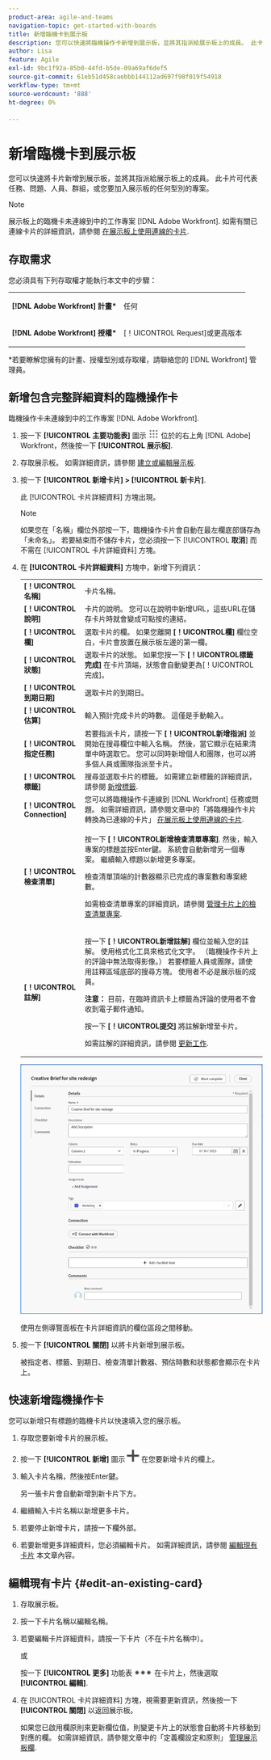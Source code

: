 ```yaml
---
product-area: agile-and-teams
navigation-topic: get-started-with-boards
title: 新增臨機卡到展示板
description: 您可以快速將臨機操作卡新增到展示板，並將其指派給展示板上的成員。 此卡片可代表任務、問題、人員、群組，或您要加入展示板的任何型別的專案。
author: Lisa
feature: Agile
exl-id: 9bc1f92a-85b0-44fd-b5de-09a69af6def5
source-git-commit: 61eb51d458caebbb144112ad697f98f019f54918
workflow-type: tm+mt
source-wordcount: '888'
ht-degree: 0%

---
```


# 新增臨機卡到展示板

您可以快速將卡片新增到展示板，並將其指派給展示板上的成員。 此卡片可代表任務、問題、人員、群組，或您要加入展示板的任何型別的專案。

>[!NOTE]
>
>展示板上的臨機卡未連線到中的工作專案 [!DNL Adobe Workfront]. 如需有關已連線卡片的詳細資訊，請參閱 [在展示板上使用連線的卡片](/help/quicksilver/agile/get-started-with-boards/connected-cards.md).

## 存取需求

您必須具有下列存取權才能執行本文中的步驟：

<table style="table-layout:auto"> 
 <col> 
 </col> 
 <col> 
 </col> 
 <tbody> 
  <tr> 
   <td role="rowheader"><strong>[!DNL Adobe Workfront] 計畫*</strong></td> 
   <td> <p>任何</p> </td> 
  </tr> 
  <tr> 
   <td role="rowheader"><strong>[!DNL Adobe Workfront] 授權*</strong></td> 
   <td> <p>[！UICONTROL Request]或更高版本</p> </td> 
  </tr> 
 </tbody> 
</table>

&#42;若要瞭解您擁有的計畫、授權型別或存取權，請聯絡您的 [!DNL Workfront] 管理員。

## 新增包含完整詳細資料的臨機操作卡

臨機操作卡未連線到中的工作專案 [!DNL Adobe Workfront].

1. 按一下 **[!UICONTROL 主要功能表]** 圖示 ![](assets/main-menu-icon.png) 位於的右上角 [!DNL Adobe] Workfront，然後按一下 **[!UICONTROL 展示板]**.
1. 存取展示板。 如需詳細資訊，請參閱 [建立或編輯展示板](../../agile/get-started-with-boards/create-edit-board.md).
1. 按一下 **[!UICONTROL 新增卡片] > [!UICONTROL 新卡片]**.

   此 [!UICONTROL 卡片詳細資料] 方塊出現。

   >[!NOTE]
   >
   >如果您在「名稱」欄位外部按一下，臨機操作卡片會自動在最左欄底部儲存為「未命名」。 若要結束而不儲存卡片，您必須按一下 [!UICONTROL **取消**] 而不需在 [!UICONTROL 卡片詳細資料] 方塊。

1. 在 **[!UICONTROL 卡片詳細資料]** 方塊中，新增下列資訊：

   <table style="table-layout:auto"> 
    <col> 
    <col> 
    <tbody> 
     <tr> 
      <td role="rowheader"><strong>[！UICONTROL名稱]</strong> </td> 
      <td>卡片名稱。</td> 
     </tr> 
     <tr> 
      <td role="rowheader"><strong>[！UICONTROL說明]</strong> </td> 
      <td>卡片的說明。 您可以在說明中新增URL，這些URL在儲存卡片時就會變成可點按的連結。</td>
     </tr>
     <tr> 
      <td role="rowheader"><strong>[！UICONTROL欄]</strong> </td> 
      <td>選取卡片的欄。 如果您離開 <strong>[！UICONTROL欄]</strong> 欄位空白，卡片會放置在展示板左邊的第一欄。</td>
     </tr>
     <tr> 
      <td role="rowheader"><strong>[！UICONTROL狀態]</strong> </td> 
      <td>選取卡片的狀態。 如果您按一下 <strong>[！UICONTROL標籤完成]</strong> 在卡片頂端，狀態會自動變更為[！UICONTROL完成]。</td> 
     </tr>
     <tr> 
      <td role="rowheader"><strong>[！UICONTROL到期日期]</strong></td> 
      <td>選取卡片的到期日。 </td>
     </tr>
     <tr> 
      <td role="rowheader"><strong>[！UICONTROL估算]</strong></td> 
      <td>輸入預計完成卡片的時數。 這僅是手動輸入。</td>
     </tr>
     <tr> 
      <td role="rowheader"><strong>[！UICONTROL指定任務]</strong> </td> 
      <td>若要指派卡片，請按一下 <strong>[！UICONTROL新增指派]</strong> 並開始在搜尋欄位中輸入名稱。 然後，當它顯示在結果清單中時選取它。 您可以同時新增個人和團隊，也可以將多個人員或團隊指派至卡片。</td>
     </tr>     
     <tr> 
      <td role="rowheader"><strong>[！UICONTROL標籤]</strong></td> 
      <td>搜尋並選取卡片的標籤。 如需建立新標籤的詳細資訊，請參閱 <a href="../../agile/get-started-with-boards/add-tags.md" class="MCXref xref">新增標籤</a>.</td> 
     </tr>
     <tr>
      <td role="rowheader"><strong>[！UICONTROL Connection]</strong> </td>
      <td>您可以將臨機操作卡連線到 [!DNL Workfront] 任務或問題。 如需詳細資訊，請參閱文章中的「將臨機操作卡片轉換為已連線的卡片」 <a href="/help/quicksilver/agile/get-started-with-boards/connected-cards.md">在展示板上使用連線的卡片</a>.</td>
     </tr>
     <tr> 
      <td role="rowheader"><strong>[！UICONTROL檢查清單]</strong> </td> 
      <td> <p>按一下 <strong>[！UICONTROL新增檢查清單專案]</strong>. 然後，輸入專案的標題並按Enter鍵。 系統會自動新增另一個專案。 繼續輸入標題以新增更多專案。</p> <p>檢查清單頂端的計數器顯示已完成的專案數和專案總數。</p> <p>如需檢查清單專案的詳細資訊，請參閱 <a href="/help/quicksilver/agile/get-started-with-boards/manage-checklist-items.md">管理卡片上的檢查清單專案</a>.</p> </td> 
     </tr>
     <tr>
      <td role="rowheader"><strong>[！UICONTROL註解]</strong></td>
      <td><p>按一下 <strong>[！UICONTROL新增註解]</strong> 欄位並輸入您的註解。 使用格式化工具來格式化文字。 （臨機操作卡片上的評論中無法取得影像。） 若要標籤人員或團隊，請使用註釋區域底部的搜尋方塊。 使用者不必是展示板的成員。</p><p><strong>注意：</strong> 目前，在臨時資訊卡上標籤為評論的使用者不會收到電子郵件通知。
      </p><p>按一下 <strong>[！UICONTROL提交]</strong> 將註解新增至卡片。</p>
      <p>如需註解的詳細資訊，請參閱 <a href="/help/quicksilver/workfront-basics/updating-work-items-and-viewing-updates/update-work.md">更新工作</a>.</p></td>
     </tr>
    </tbody> 
   </table>

   ![臨機卡片詳細資料](assets/ad-hoc-card-details-with-comments.png)

   使用左側導覽面板在卡片詳細資訊的欄位區段之間移動。

1. 按一下 **[!UICONTROL 關閉]** 以將卡片新增到展示板。

   被指定者、標籤、到期日、檢查清單計數器、預估時數和狀態都會顯示在卡片上。

## 快速新增臨機操作卡

您可以新增只有標題的臨機卡片以快速填入您的展示板。

1. 存取您要新增卡片的展示板。
1. 按一下 **[!UICONTROL 新增]** 圖示 ![新增卡片](assets/addicon-spectrum.png) 在您要新增卡片的欄上。
1. 輸入卡片名稱，然後按Enter鍵。

   另一張卡片會自動新增到新卡片下方。

1. 繼續輸入卡片名稱以新增更多卡片。
1. 若要停止新增卡片，請按一下欄外部。
1. 若要新增更多詳細資料，您必須編輯卡片。 如需詳細資訊，請參閱 [編輯現有卡片](#edit-an-existing-card) 本文章內容。

## 編輯現有卡片 {#edit-an-existing-card}

1. 存取展示板。
1. 按一下卡片名稱以編輯名稱。
1. 若要編輯卡片詳細資料，請按一下卡片（不在卡片名稱中）。

   或

   按一下 **[!UICONTROL 更多]** 功能表 ![[!UICONTROL 更多選單]](assets/more-icon-spectrum.png) 在卡片上，然後選取 **[!UICONTROL 編輯]**.

1. 在 [!UICONTROL 卡片詳細資料] 方塊，視需要更新資訊，然後按一下 **[!UICONTROL 關閉]** 以返回展示板。

   如果您已啟用欄原則來更新欄位值，則變更卡片上的狀態會自動將卡片移動到對應的欄。 如需詳細資訊，請參閱文章中的「定義欄設定和原則」 [管理展示板欄](/help/quicksilver/agile/get-started-with-boards/manage-board-columns.md).
